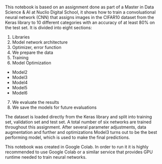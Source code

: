 This notebook is based on an assignment done as part of a Master in Data Science & AI at Nuclio Digital School, it shows how to train a convoluational neural network (CNN) that assigns images in the CIFAR10 dataset from the Keras library to 10 different categories with an accuracy of at least 80% on the test set. It is divided into eight sections:

1. Libraries
2. Model network architecture
3. Optimizer, error function
4. We prepare the data
5. Training
6. Model Optimization
- Model2
- Model3
- Model4
- Model5
- Model6
7. We evaluate the results
8. We save the models for future evaluations

The dataset is loaded directly from the Keras library and split into training set, validation set and test set. A total number of six networks are trained throughout this assignment. After several parameter adjustments, data augmentation and further and optimizations Model3 turns out to be the best performing model, which is used to make the final predictions. 

This notebook was created in Google Colab. In order to run it it is highly recommended to use Google Colab or a similar service that provides GPU runtime needed to train neural networks. 
